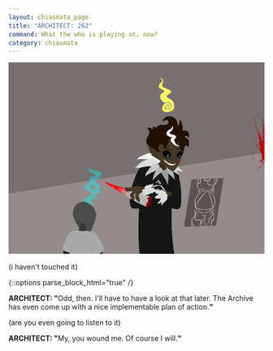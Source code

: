 ```yaml
---
layout: chiasmata_page
title: "ARCHITECT: 262"
command: What the who is playing at, now?
category: chiasmata
---
```


![262](/chiasmata/images/narrative/260.png)

<p class="Archie">(i haven't touched it)</p>

{::options parse_block_html="true" /}
<div class="dialogue">
<b>ARCHITECT: "</b>Odd, then. I'll have to have a look at that later. The Archive has even come up with a nice implementable plan of action.<b>"</b>
</div>

<p class="Archie">(are you even going to listen to it)</p>

<div class="dialogue">
<b>ARCHITECT: "</b>My, you wound me. Of course I will.<b>"</b>
</div>